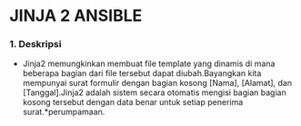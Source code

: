 # JINJA 2 ANSIBLE
### 1. Deskripsi
* Jinja2 memungkinkan membuat file template yang dinamis di mana beberapa bagian dari file tersebut dapat diubah.Bayangkan kita mempunyai surat formulir dengan bagian kosong [Nama], [Alamat], dan [Tanggal].Jinja2 adalah sistem secara otomatis mengisi bagian bagian kosong tersebut dengan data benar untuk setiap penerima surat.*perumpamaan.